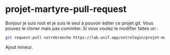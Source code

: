 # projet-martyre-pull-request

Bonjour je suis root et je suis le seul à pouvoir éditer ce projet git. Vous pouvez le cloner mais pas commiter. Si vous voulez le modifier faites un :

```sh
git request-pull votrebranche https://lab.unif.app/votrelogin/projet-martyre-pull-request master
```


Ajout mineur.
